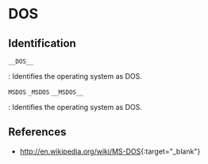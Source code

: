 # DOS

## Identification

`__DOS__`

:   Identifies the operating system as DOS.

`MSDOS`
`_MSDOS`
`__MSDOS__`

:   Identifies the operating system as DOS.

## References

- <http://en.wikipedia.org/wiki/MS-DOS>{:target="_blank"}
